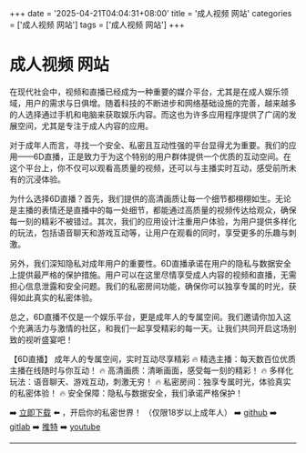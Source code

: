 +++
date = '2025-04-21T04:04:31+08:00'
title = '成人视频 网站'
categories = ['成人视频 网站']
tags = ['成人视频 网站']
+++

# 成人视频 网站

在现代社会中，视频和直播已经成为一种重要的媒介平台，尤其是在成人娱乐领域，用户的需求与日俱增。随着科技的不断进步和网络基础设施的完善，越来越多的人选择通过手机和电脑来获取娱乐内容。而这也为许多应用程序提供了广阔的发展空间，尤其是专注于成人内容的应用。

对于成年人而言，寻找一个安全、私密且互动性强的平台显得尤为重要。我们的应用——6D直播，正是致力于为这个特别的用户群体提供一个优质的互动空间。在这个平台上，你不仅可以观看高质量的视频，还可以与主播实时互动，感受前所未有的沉浸体验。

为什么选择6D直播？首先，我们提供的高清画质让每一个细节都栩栩如生。无论是主播的表情还是直播中的每一处细节，都能通过高质量的视频传达给观众，确保每一刻的精彩不被错过。其次，我们的应用设计注重用户体验，为用户提供多样化的玩法，包括语音聊天和游戏互动等，让用户在观看的同时，享受更多的乐趣与刺激。

另外，我们深知隐私对成年用户的重要性。6D直播承诺在用户的隐私与数据安全上提供最严格的保护措施。用户可以在这里尽情享受成人内容的视频和直播，无需担心信息泄露和安全问题。我们的私密房间功能，确保你可以独享专属的时光，获得如此真实的私密体验。

总之，6D直播不仅是一个娱乐平台，更是成年人的专属空间。我们邀请你加入这个充满活力与激情的社区，和我们一起享受精彩的每一天。让我们共同开启这场别致的视听盛宴吧！

【6D直播】
成年人的专属空间，实时互动尽享精彩
🔥 精选主播：每天数百位优质主播在线随时与你互动！
🔥 高清画质：清晰画面，感受每一刻的精彩！
🔥 多样化玩法：语音聊天、游戏互动，刺激无穷！
🔥 私密房间：独享专属时光，体验真实的私密体验！
🔥 安全保障：隐私与数据安全，我们承诺严格保护！

➡️ [立即下载](https://down123.s3.ap-east-1.amazonaws.com/down/down.html?channelCode=blog) ⬅️ ，开启你的私密世界！
（仅限18岁以上成年人）
➡️ [github](https://aldult-live.github.io/)
➡️ [gitlab](https://seo-09598d.gitlab.io/)
➡️ [推特](https://x.com/wegame33)
➡️ [youtube](https://www.youtube.com/@6Dlive)

---
